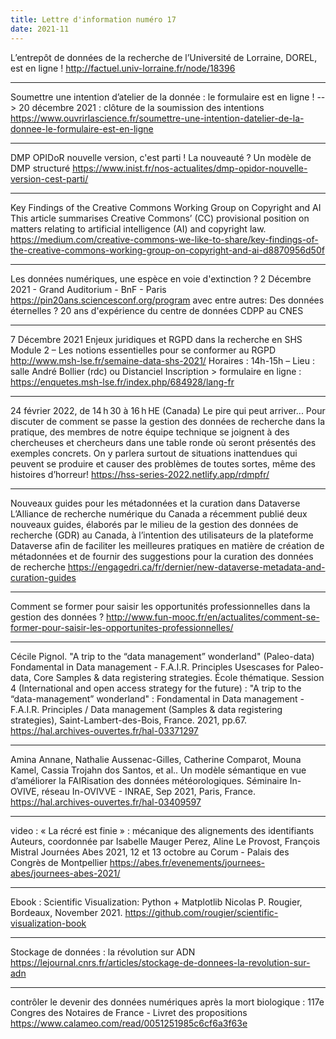 ```yaml
---
title: Lettre d'information numéro 17
date: 2021-11
---
```


L’entrepôt de données de la recherche de l’Université de Lorraine, DOREL, est en ligne !
<http://factuel.univ-lorraine.fr/node/18396>

--------------------

Soumettre une intention d’atelier de la donnée : le formulaire est en ligne !
--> 20 décembre 2021 : clôture de la soumission des intentions
<https://www.ouvrirlascience.fr/soumettre-une-intention-datelier-de-la-donnee-le-formulaire-est-en-ligne>

--------------------

DMP OPIDoR nouvelle version, c'est parti !
La nouveauté ? Un modèle de DMP structuré
<https://www.inist.fr/nos-actualites/dmp-opidor-nouvelle-version-cest-parti/>

--------------------

Key Findings of the Creative Commons Working Group on Copyright and AI
This article summarises Creative Commons’ (CC) provisional position on matters relating to artificial intelligence (AI) and copyright law.
<https://medium.com/creative-commons-we-like-to-share/key-findings-of-the-creative-commons-working-group-on-copyright-and-ai-d8870956d50f>

--------------------

Les données numériques, une espèce en voie d'extinction ?
2 Décembre 2021 - Grand Auditorium - BnF - Paris
<https://pin20ans.sciencesconf.org/program>
avec entre autres:
    Des données éternelles ? 20 ans d'expérience du centre de données CDPP au CNES

--------------------

7 Décembre 2021
Enjeux juridiques et RGPD dans la recherche en SHS
Module 2 – Les notions essentielles pour se conformer au RGPD
<http://www.msh-lse.fr/semaine-data-shs-2021/>
Horaires : 14h-15h – Lieu : salle André Bollier (rdc) ou Distanciel
Inscription > formulaire en ligne : <https://enquetes.msh-lse.fr/index.php/684928/lang-fr>

--------------------

24 février 2022, de 14 h 30 à 16 h HE (Canada)
Le pire qui peut arriver...
Pour discuter de comment se passe la gestion des données de recherche dans la pratique, des membres de notre équipe technique se joignent à des chercheuses et chercheurs dans une table ronde où seront présentés des exemples concrets. On y parlera surtout de situations inattendues qui peuvent se produire et causer des problèmes de toutes sortes, même des histoires d’horreur!
<https://hss-series-2022.netlify.app/rdmpfr/>

--------------------

Nouveaux guides pour les métadonnées et la curation dans Dataverse
L’Alliance de recherche numérique du Canada a récemment publié deux nouveaux guides, élaborés par le milieu de la gestion des données de recherche (GDR) au Canada, à l’intention des utilisateurs de la plateforme Dataverse afin de faciliter les meilleures pratiques en matière de création de métadonnées et de fournir des suggestions pour la curation des données de recherche
<https://engagedri.ca/fr/dernier/new-dataverse-metadata-and-curation-guides>

--------------------

Comment se former pour saisir les opportunités professionnelles dans la gestion des données ?
<http://www.fun-mooc.fr/en/actualites/comment-se-former-pour-saisir-les-opportunites-professionnelles/>

--------------------

Cécile Pignol. "A trip to the “data management” wonderland" (Paleo-data) Fondamental in Data management - F.A.I.R. Principles Usescases for Paleo-data, Core Samples & data registering strategies. École thématique. Session 4 (International and open access strategy for the future) : "A trip to the “data-management” wonderland" : Fondamental in Data management - F.A.I.R. Principles / Data management (Samples & data registering strategies), Saint-Lambert-des-Bois, France. 2021, pp.67.
<https://hal.archives-ouvertes.fr/hal-03371297>

--------------------

Amina Annane, Nathalie Aussenac-Gilles, Catherine Comparot, Mouna Kamel, Cassia Trojahn dos Santos, et al.. Un modèle sémantique en vue d’améliorer la FAIRisation des données météorologiques. Séminaire In-OVIVE, réseau In-OVIVVE - INRAE, Sep 2021, Paris, France.
<https://hal.archives-ouvertes.fr/hal-03409597>

--------------------

video : « La récré est finie » : mécanique des alignements des identifiants Auteurs, coordonnée par Isabelle Mauger Perez, Aline Le Provost, François Mistral
Journées Abes 2021, 12 et 13 octobre au Corum - Palais des Congrès de Montpellier
<https://abes.fr/evenements/journees-abes/journees-abes-2021/>

--------------------

Ebook : Scientific Visualization: Python + Matplotlib
Nicolas P. Rougier, Bordeaux, November 2021.
<https://github.com/rougier/scientific-visualization-book>

--------------------

Stockage de données : la révolution sur ADN
<https://lejournal.cnrs.fr/articles/stockage-de-donnees-la-revolution-sur-adn>

--------------------

contrôler le devenir des données numériques après la mort biologique : 117e Congres des Notaires de France - Livret des propositions
<https://www.calameo.com/read/0051251985c6cf6a3f63e>
